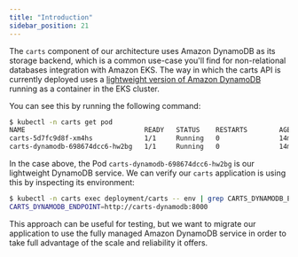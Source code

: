 ```yaml
---
title: "Introduction"
sidebar_position: 21
---
```


The `carts` component of our architecture uses Amazon DynamoDB as its storage backend, which is a common use-case you'll find for non-relational databases integration with Amazon EKS. The way in which the carts API is currently deployed uses a [lightweight version of Amazon DynamoDB](https://docs.aws.amazon.com/amazondynamodb/latest/developerguide/DynamoDBLocal.html) running as a container in the EKS cluster.

You can see this by running the following command:

```bash
$ kubectl -n carts get pod
NAME                              READY   STATUS    RESTARTS        AGE
carts-5d7fc9d8f-xm4hs             1/1     Running   0               14m
carts-dynamodb-698674dcc6-hw2bg   1/1     Running   0               14m
```

In the case above, the Pod `carts-dynamodb-698674dcc6-hw2bg` is our lightweight DynamoDB service. We can verify our `carts` application is using this by inspecting its environment:

```bash
$ kubectl -n carts exec deployment/carts -- env | grep CARTS_DYNAMODB_ENDPOINT
CARTS_DYNAMODB_ENDPOINT=http://carts-dynamodb:8000
```

This approach can be useful for testing, but we want to migrate our application to use the fully managed Amazon DynamoDB service in order to take full advantage of the scale and reliability it offers.
